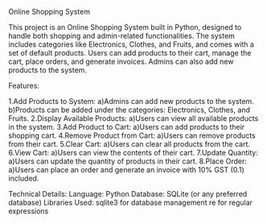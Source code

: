 Online Shopping System


This project is an Online Shopping System built in Python, designed to handle both shopping and admin-related functionalities. The system includes categories like Electronics, Clothes, and Fruits, and comes with a set of default products. Users can add products to their cart, manage the cart, place orders, and generate invoices. Admins can also add new products to the system.

Features:

1.Add Products to System:
    a)Admins can add new products to the system.
    b)Products can be added under the categories: Electronics, Clothes, and Fruits.
2.Display Available Products:
    a)Users can view all available products in the system.
3.Add Product to Cart:
    a)Users can add products to their shopping cart.
4.Remove Product from Cart:
     a)Users can remove products from their cart.
5.Clear Cart:
     a)Users can clear all products from the cart.
6.View Cart:
     a)Users can view the contents of their cart.
7.Update Quantity:
     a)Users can update the quantity of products in their cart.
8.Place Order:
      a)Users can place an order and generate an invoice with 10% GST (0.1) included.
      
Technical Details:
Language: Python
Database: SQLite (or any preferred database)
Libraries Used:
sqlite3 for database management
re for regular expressions
